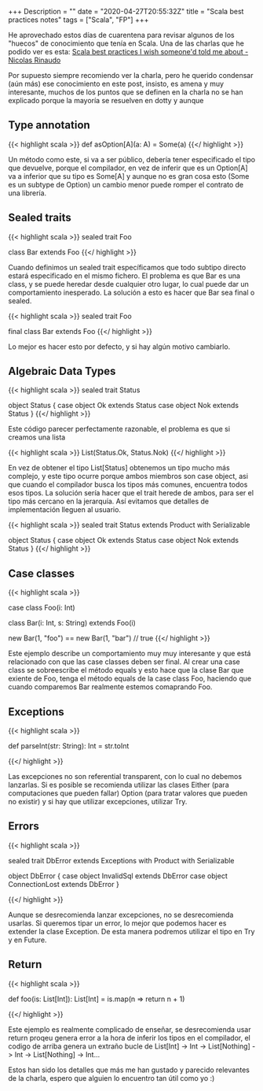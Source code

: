 +++
Description = ""
date = "2020-04-27T20:55:32Z"
title = "Scala best practices notes"
tags = ["Scala", "FP"]
+++

He aprovechado estos días de cuarentena para revisar algunos de los "huecos" de conocimiento que tenía en Scala. Una de las charlas que he podido ver es esta: [Scala best practices I wish someone'd told me about - Nicolas Rinaudo](https://www.youtube.com/watch?v=DGa58FfiMqc)

Por supuesto siempre recomiendo ver la charla, pero he querido condensar (aún más) ese conocimiento en este post, insisto, es amena y muy interesante, muchos de los puntos que se definen en la charla no se han explicado porque la mayoría se resuelven en dotty y aunque 


## Type annotation

{{< highlight scala >}}
def asOption[A](a: A) = Some(a)
{{</ highlight >}}

Un método como este, si va a ser público, debería tener especificado el tipo que devuelve, porque el compilador, en vez de inferir que es un Option[A] va a inferior que su tipo es Some[A] y aunque no es gran cosa esto (Some es un subtype de Option) un cambio menor puede romper el contrato de una librería.

## Sealed traits

{{< highlight scala >}}
sealed trait Foo

class Bar extends Foo
{{</ highlight >}}

Cuando definimos un sealed trait específicamos que todo subtipo directo estará especificado en el mismo fichero. El problema es que Bar es una class, y se puede heredar desde cualquier otro lugar, lo cual puede dar un comportamiento inesperado. La solución a esto es hacer que Bar sea final o sealed.


{{< highlight scala >}}
sealed trait Foo

final class Bar extends Foo
{{</ highlight >}}

Lo mejor es hacer esto por defecto, y si hay algún motivo cambiarlo.

## Algebraic Data Types

{{< highlight scala >}}
sealed trait Status 

object Status {
    case object Ok extends Status
    case object Nok extends Status
}
{{</ highlight >}}

Este código parecer perfectamente razonable, el problema es que si creamos una lista

{{< highlight scala >}}
List(Status.Ok, Status.Nok)
{{</ highlight >}}

En vez de obtener el tipo List[Status] obtenemos un tipo mucho más complejo, y este tipo ocurre porque ambos miembros son case object, asi que cuando el compilador busca los tipos más comunes, encuentra todos esos tipos. La solución sería hacer que el trait herede de ambos, para ser el tipo más cercano en la jerarquía. Así evitamos que detalles de implementación lleguen al usuario.

{{< highlight scala >}}
sealed trait Status extends Product with Serializable

object Status {
    case object Ok extends Status
    case object Nok extends Status
}
{{</ highlight >}}

## Case classes

{{< highlight scala >}}

case class Foo(i: Int)

class Bar(i: Int, s: String) extends Foo(i)

new Bar(1, "foo") == new Bar(1, "bar") // true
{{</ highlight >}}

Este ejemplo describe un comportamiento muy muy interesante y que está relacionado con que las case classes deben ser final. Al crear una case class se sobreescribe el método equals y esto hace que la clase Bar que exiente de Foo, tenga el método equals de la case class Foo, haciendo que cuando comparemos Bar realmente estemos comaprando Foo.

## Exceptions

{{< highlight scala >}}

def parseInt(str: String): Int = str.toInt

{{</ highlight >}}

Las excepciones no son referential transparent, con lo cual no debemos lanzarlas. Si es posible se recomienda utilizar las clases Either (para computaciones que pueden fallar) Option (para tratar valores que pueden no existir) y si hay que utilizar excepciones, utilizar Try.

## Errors


{{< highlight scala >}}

sealed trait DbError extends Exceptions with Product with Serializable

object DbError {
    case object InvalidSql extends DbError
    case object ConnectionLost extends DbError
}

{{</ highlight >}}

Aunque se desrecomienda lanzar excepciones, no se desrecomienda usarlas. Si queremos tipar un error, lo mejor que podemos hacer es extender la clase Exception. De esta manera podremos utilizar el tipo en Try y en Future.

## Return

{{< highlight scala >}}

def foo(is: List[Int]): List[Int] =
is.map(n => return n + 1)

{{</ highlight >}}

Este ejemplo es realmente complicado de enseñar, se desrecomienda usar return proqeu genera error a la hora de inferir los tipos en el compilador, el codigo de arriba genera un extraño bucle de List[Int] -> Int -> List[Nothing] -> Int -> List[Nothing] -> Int... 

Estos han sido los detalles que más me han gustado y parecido relevantes de la charla, espero que alguien lo encuentro tan útil como yo :)